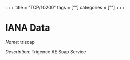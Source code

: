 +++
title = "TCP/10200"
tags = [""]
categories = [""]
+++

# IANA Data

_Name:_ trisoap

_Description:_ Trigence AE Soap Service

